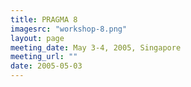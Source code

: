 ```yaml
---
title: PRAGMA 8 
imagesrc: "workshop-8.png"
layout: page
meeting_date: May 3-4, 2005, Singapore
meeting_url: "" 
date: 2005-05-03
---
```


